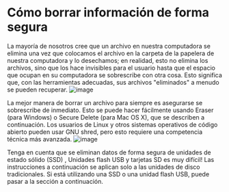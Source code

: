 [Title]: # (Cómo borrar la información de forma segura)
[Difficulty]: # (Principiante)
[Order]: # (0)

# Cómo borrar información de forma segura

La mayoría de nosotros cree que un archivo en nuestra computadora se elimina una vez que colocamos el archivo en la carpeta de la papelera de nuestra computadora y lo desechamos; en realidad, esto no elimina los archivos, sino que los hace invisibles para el usuario hasta que el espacio que ocupan en su computadora se sobrescribe con otra cosa. Esto significa que, con las herramientas adecuadas, sus archivos "eliminados" a menudo se pueden recuperar. 
![image](deleting1.png) 

La mejor manera de borrar un archivo para siempre es asegurarse se sobrescribe de inmediato. 
Esto se puede hacer fácilmente usando Eraser (para Windows) o Secure Delete (para Mac OS X), que se describen a continuación. Los usuarios de Linux y otros sistemas operativos de código abierto pueden usar GNU shred, pero esto requiere una competencia técnica más avanzada. 
![image](deleting2.png)

Tenga en cuenta que se eliminan datos de forma segura de unidades de estado sólido (SSD) , Unidades flash USB y tarjetas SD es muy difícil! Las instrucciones a continuación se aplican solo a las unidades de disco tradicionales. Si está utilizando una SSD o una unidad flash USB, puede pasar a la sección a continuación.
